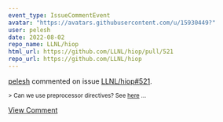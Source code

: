 ```yaml
---
event_type: IssueCommentEvent
avatar: "https://avatars.githubusercontent.com/u/15930449?"
user: pelesh
date: 2022-08-02
repo_name: LLNL/hiop
html_url: https://github.com/LLNL/hiop/pull/521
repo_url: https://github.com/LLNL/hiop
---
```


<a href='https://github.com/pelesh' target='_blank'>pelesh</a> commented on issue <a href='https://github.com/LLNL/hiop/pull/521' target='_blank'>LLNL/hiop#521</a>.

<small>> Can we use preprocessor directives? See [here](https://github.com/LLNL/hiop/blob/develop/src/LinAlg/hiop_raja_defs.hpp#L11-L38)...</small>

<a href='https://github.com/LLNL/hiop/pull/521' target='_blank'>View Comment</a>